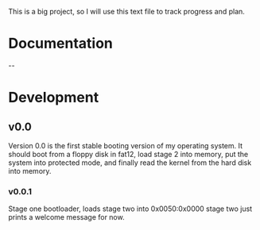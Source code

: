This is a big project, so I will use this text file to track progress and plan.

# Documentation

--


# Development

## v0.0

Version 0.0 is the first stable booting version of my operating system.
It should boot from a floppy disk in fat12, load stage 2 into memory, put the system into protected mode, and finally read the kernel from the hard disk into memory.

### v0.0.1

Stage one bootloader, loads stage two into 0x0050:0x0000
stage two just prints a welcome message for now.

